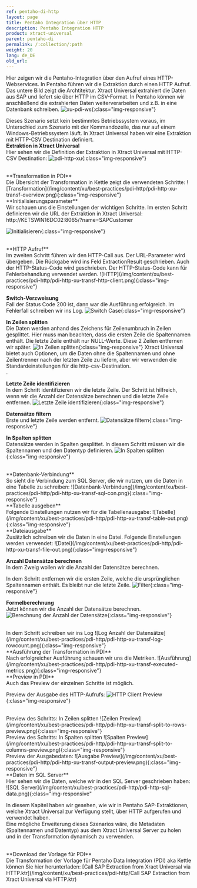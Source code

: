 ```yaml
---
ref: pentaho-di-http
layout: page
title: Pentaho Integration über HTTP
description: Pentaho Integration HTTP
product: xtract-universal
parent: pentaho-di
permalink: /:collection/:path
weight: 20
lang: de_DE
old_url: 
---
```


Hier zeigen wir die Pentaho-Integration über den Aufruf eines HTTP-Webservices.
In Pentaho führen wir die Extraktion durch einen HTTP Aufruf. 
Das untere Bild zeigt die Archtitektur. Xtract Universal extrahiert die Daten aus SAP und liefert sie über HTTP im CSV-Format.
In Pentaho können wir anschließend die extrahierten Daten weiterverarbeiten und z.B. in eine Datenbank schreiben.
![xu-pdi-ws](/img/content/xu/best-practices/pdi-http/xu-pdi-ws.png){:class="img-responsive"}

Dieses Szenario setzt kein bestimmtes Betriebssystem voraus, im Unterschied zum Szenario mit der Kommandozeile, das nur auf einem Windows-Betriebssystem läuft.
In Xtract Universal haben wir eine Extraktion mit HTTP-CSV Destination definiert. 
<br>
**Extraktion in Xtract Universal**<br>
Hier sehen wir die Definition der Extraktion in Xtract Universal mit HTTP-CSV Destination: 
![pdi-http-xu](/img/content/xu/best-practices/pdi-http/pdi-http-xu.png){:class="img-responsive"}

<br>
**Transformation in PDI**<br>
Die Übersicht der Transformation in Kettle zeigt die verwendeten Schritte: 
![Transformation](/img/content/xu/best-practices/pdi-http/pdi-http-xu-transf-overview.png){:class="img-responsive"}

<br>
**Initialisierungsparameter**<br>
Wir schauen uns die Einstellungen der wichtigen Schritte.
Im ersten Schritt definieren wir die URL der Extraktion in Xtract Universal: http://KETSWIN16DC02:8065/?name=SAPCustomer
 
![Initialisieren](/img/content/xu/best-practices/pdi-http/pdi-http-xu-transf-generate-rows.png){:class="img-responsive"}


<br>
**HTTP Aufruf**<br>
Im zweiten Schritt führen wir den HTTP-Call aus. Der URL-Parameter wird übergeben. 
Die Rückgabe wird ins Feld ExtractionResult geschrieben. Auch der HTTP-Status-Code wird geschrieben.
Der HTTP-Status-Code kann für Fehlerbehandlung verwendet werden.  
![HTTP](/img/content/xu/best-practices/pdi-http/pdi-http-xu-transf-http-client.png){:class="img-responsive"}


**Switch-Verzweisung**<br>
Fall der Status Code 200 ist, dann war die Ausführung erfolgreich. Im Fehlerfall schreiben wir ins Log. 
![Switch Case](/img/content/xu/best-practices/pdi-http/pdi-http-xu-transf-switch.png){:class="img-responsive"}

**In Zeilen splitten**<br>
Die Daten werden anhand des Zeichens für Zeilenumbruch in Zeilen gesplittet. 
Hier muss man beachten, dass die ersten Zeile die Spaltennamen enthält. Die letzte Zeile enthält nur NULL-Werte.
Diese 2 Zeilen entfernen wir später. 
![In Zeilen splitten](/img/content/xu/best-practices/pdi-http/pdi-http-xu-transf-split-to-rows.png){:class="img-responsive"}
Xtract Universal bietet auch Optionen, um die Daten ohne die Spaltennamen und ohne Zeilentrenner nach der letzten Zeile zu liefern, aber wir verwenden die Standardeinstellungen für die http-csv-Destination.<br>.



**Letzte Zeile identifizieren**<br>
In dem Schritt identifizieren wir die letzte Zeile. Der Schritt ist hilfreich, wenn wir die Anzahl der Datensätze berechnen und die letzte Zeile entfernen. 
![Letzte Zeile identifizieren](/img/content/xu/best-practices/pdi-http/pdi-http-xu-transf-last-row.png){:class="img-responsive"}

**Datensätze filtern**<br>
Erste und letzte Zeile werden entfernt. 
![Datensätze filtern](/img/content/xu/best-practices/pdi-http/pdi-http-xu-transf-filter-rows.png){:class="img-responsive"}


**In Spalten splitten**<br>
Datensätze werden in Spalten gesplittet. In diesem Schritt müssen wir die Spaltennamen und den Datentyp definieren. 
![In Spalten splitten](/img/content/xu/best-practices/pdi-http/pdi-http-xu-transf-split-to-columns.png){:class="img-responsive"}

<br>
**Datenbank-Verbindung**<br>
So sieht die Verbindung zum SQL Server, die wir nutzen, um die Daten in eine Tabelle zu schreiben: 
![Datenbank-Verbindung](/img/content/xu/best-practices/pdi-http/pdi-http-xu-transf-sql-con.png){:class="img-responsive"}

<br>
**Tabelle ausgeben**<br>
Folgende Einstellungen nutzen wir für die Tabellenausgabe: 
![Tabelle](/img/content/xu/best-practices/pdi-http/pdi-http-xu-transf-table-out.png){:class="img-responsive"}

<br>
**Dateiausgabe**<br>
Zusätzlich schreiben wir die Daten in eine Datei. Folgende Einstellungen werden verwendet: 
![Datei](/img/content/xu/best-practices/pdi-http/pdi-http-xu-transf-file-out.png){:class="img-responsive"}

**Anzahl Datensätze berechnen**<br>
In dem Zweig wollen wir die Anzahl der Datensätze berechnen. 

In dem Schritt entfernen wir die ersten Zeile, welche die ursprünglichen Spaltennamen enthält. Es bleibt nur die letzte Zeile. 
![Filter](/img/content/xu/best-practices/pdi-http/pdi-http-xu-transf-filter-rows-02.png){:class="img-responsive"}

**Formelberechnung**<br>
Jetzt können wir die Anzahl der Datensätze berechnen. 
![Berechnung der Anzahl der Datensätze](/img/content/xu/best-practices/pdi-http/pdi-http-xu-transf-formula-rowcount.png){:class="img-responsive"}

<br>
In dem Schritt schreiben wir ins Log 
![Log Anzahl der Datensätze](/img/content/xu/best-practices/pdi-http/pdi-http-xu-transf-log-rowcount.png){:class="img-responsive"}


<br>
**Ausführung der Transformation in PDI**<br>
Nach erfolgreicher Ausführung schauen wir uns die Metriken. 
![Ausführung](/img/content/xu/best-practices/pdi-http/pdi-http-xu-transf-executed-metrics.png){:class="img-responsive"}

<br>
**Preview in PDI**<br>
Auch das Preview der einzelnen Schritte ist möglich.<br> 

Preview der Ausgabe des HTTP-Aufrufs: 
![HTTP Client Preview](/img/content/xu/best-practices/pdi-http/pdi-http-xu-transf-http-client-preview.png){:class="img-responsive"}

<br>
Preview des Schritts: In Zeilen splitten 
![Zeilen Preview](/img/content/xu/best-practices/pdi-http/pdi-http-xu-transf-split-to-rows-preview.png){:class="img-responsive"}

<br>
Preview des Schritts: In Spalten splitten 
![Spalten Preview](/img/content/xu/best-practices/pdi-http/pdi-http-xu-transf-split-to-columns-preview.png){:class="img-responsive"}

<br>
Preview der Ausgabedaten: 
![Ausgabe Preview](/img/content/xu/best-practices/pdi-http/pdi-http-xu-transf-output-preview.png){:class="img-responsive"}

<br>
**Daten im SQL Server**<br>
Hier sehen wir die Daten, welche wir in den SQL Server geschrieben haben: 
![SQL Server](/img/content/xu/best-practices/pdi-http/pdi-http-sql-data.png){:class="img-responsive"
<br>

In diesem Kapitel haben wir gesehen, wie wir in Pentaho SAP-Extraktionen, welche Xtract Universal zur Verfügung stellt, über HTTP aufgerufen und verwendet haben.<br>
Eine mögliche Erweiterung dieses Szenarios wäre, die Metadaten (Spaltennamen und Datentyp) aus dem Xtract Universal Server zu holen und in der Transformation dynamisch zu verwenden.<br>

<br>
**Download der Vorlage für PDI**<br>
Die Transformation der Vorlage für Pentaho Data Integration (PDI) aka Kettle können Sie hier herunterladen:
[Call SAP Extraction from Xract Universal via HTTP.ktr](/img/content/xu/best-practices/pdi-http/Call SAP Extraction from Xract Universal via HTTP.ktr)